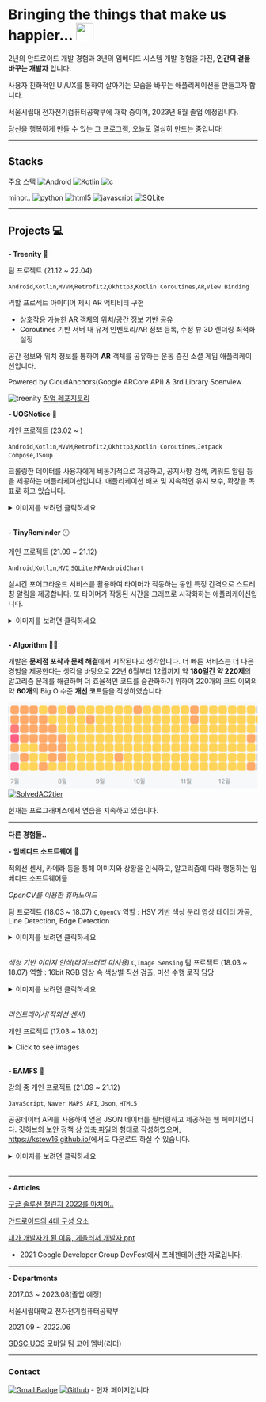 
# Bringing the things that make us happier... <img src="https://thumbs.gfycat.com/HiddenSickClingfish-size_restricted.gif" width="35px" height="35x">

2년의 안드로이드 개발 경험과 3년의 임베디드 시스템 개발 경험을 가진, **인간의 곁을 바꾸는 개발자** 입니다.

사용자 친화적인 UI/UX를 통하여 살아가는 모습을 바꾸는 애플리케이션을 만들고자 합니다.

서울시립대 전자전기컴퓨터공학부에 재학 중이며, 2023년 8월 졸업 예정입니다.

당신을 행복하게 만들 수 있는 그 프로그램, 오늘도 열심히 만드는 중입니다!

***

## Stacks

주요 스택
![Android](https://img.shields.io/badge/Android-3DDC84?flat&logo=android&logoColor=white)
![Kotlin](https://img.shields.io/badge/Kotlin-7F52FF?flat&logo=kotlin&logoColor=white)
![c](https://img.shields.io/badge/C-A8B9CC?flat&logo=C&logoColor=white)

minor..
![python](https://img.shields.io/badge/Python-3776AB?flat&logo=python&logoColor=white)
![html5](https://img.shields.io/badge/Html5-E34F26?flat&logo=html5&logoColor=white)
![javascript](https://img.shields.io/badge/Javavscript-F7DF1E?flat&logo=javascript&logoColor=white)
![SQLite](https://img.shields.io/badge/SQLite-003B57?flat&logo=sqLite&logoColor=white)

***

## Projects 💻

**- Treenity** 🌲

팀 프로젝트 (21.12 ~ 22.04)

`Android`,`Kotlin`,`MVVM`,`Retrofit2`,`Okhttp3`,`Kotlin Coroutines`,`AR`,`View Binding`

역할
 프로젝트 아이디어 제시
 AR 액티비티 구현

- 상호작용 가능한 AR 객체의 위치/공간 정보 기반 공유
- Coroutines 기반 서버 내 유저 인벤토리/AR 정보 등록, 수정 뷰
3D 렌더링 최적화 설정

공간 정보와 위치 정보를 통하여 **AR** 객체를 공유하는 운동 증진 소셜 게임 애플리케이션입니다.

Powered by
CloudAnchors(Google ARCore API) & 3rd Library Scenview

![treenity](/images/combined_treenity_op1.gif)
[작업 레포지토리](https://github.com/Setana-GDSCUOS/treenity-android)

**- UOSNotice** 📢

개인 프로젝트 (23.02 ~ )

`Android`,`Kotlin`,`MVVM`,`Retrofit2`,`Okhttp3`,`Kotlin Coroutines`,`Jetpack Compose`,`JSoup`

크롤링한 데이터를 사용자에게 비동기적으로 제공하고, 공지사항 검색, 키워드 알림 등을 제공하는 애플리케이션입니다.
애플리케이션 배포 및 지속적인 유지 보수, 확장을 목표로 하고 있습니다.

<details>
<summary>이미지를 보려면 클릭하세요</summary>

![uosnotice](/images/uosnotice.jpg){: width="192" height="135"}
[레포지토리](https://github.com/kstew16/UOSNotice)

</details>&nbsp;

**- TinyReminder** 🕛

개인 프로젝트 (21.09 ~ 21.12)

`Android`,`Kotlin`,`MVC`,`SQLite`,`MPAndroidChart`

실시간 포어그라운드 서비스를 활용하여 타이머가 작동하는 동안 특정 간격으로 스트레칭 알림을 제공합니다. 또 타이머가 작동된 시간을 그래프로 시각화하는 애플리케이션입니다.
<details>
<summary>이미지를 보려면 클릭하세요</summary>

![tinyreminder](/images/tiny_reminder.png)
[레포지토리](https://github.com/kstew16/tinyreminder_kot)

</details>&nbsp;

**- Algorithm** 👨‍💻&nbsp;

개발은 **문제점 포착과 문제 해결**에서 시작된다고 생각합니다.
더 빠른 서비스는 더 나은 경험을 제공한다는 생각을 바탕으로 22년 6월부터 12월까지 약 **180일간 약 220제**의 알고리즘 문제를 해결하며 더 효율적인 코드를 습관화하기 위하여 220개의 코드 이외의 약 **60개**의 Big O 수준 **개선 코드**들을 작성하였습니다.

![solved](/images/algorithm.png)
[![SolvedAC2tier](http://mazassumnida.wtf/api/v2/generate_badge?boj=yeonunu)](https://solved.ac/yeonunu)

현재는 프로그래머스에서 연습을 지속하고 있습니다.

***

**다른 경험들..**

**- 임베디드 소프트웨어** 🦾

적외선 센서, 카메라 등을 통해 이미지와 상황을 인식하고, 알고리즘에 따라 행동하는 임베디드 소프트웨어들

*OpenCV를 이용한 휴머노이드*

팀 프로젝트 (18.03 ~ 18.07)
`C`,`OpenCV`
역할 : HSV 기반 색상 분리 영상 데이터 가공, Line Detection, Edge Detection

<details>
<summary>이미지를 보려면 클릭하세요</summary>

![humanoid](/images/humanoid.gif)
</details>&nbsp;

*색상 기반 이미지 인식(라이브러리 미사용)*
`C`,`Image Sensing`
팀 프로젝트 (18.03 ~ 18.07)
역할 : 16bit RGB 영상 속 색상별 직선 검출, 미션 수행 로직 담당

<details>
<summary>이미지를 보려면 클릭하세요</summary>

![humanoid2](/images/humanoid2.gif)

[레포지토리](https://github.com/Minchan0504/Seebot_Run)

</details>&nbsp;

*라인트레이서(적외선 센서)*

개인 프로젝트 (17.03 ~ 18.02)
<details>
<summary>Click to see images</summary>

![linetracer](/images/linetracer.gif)
</details>&nbsp;

**- EAMFS** 🔔

강의 중 개인 프로젝트 (21.09 ~ 21.12)

`JavaScript`, `Naver MAPS API`, `Json`, `HTML5`

공공데이터 API를 사용하여 얻은 JSON 데이터를 필터링하고 제공하는 웹 페이지입니다. 깃허브의 보안 정책 상 [압축 파일]("https://kstew16.github.io/EAMFS/EAMFS.zip")의 형태로 작성하였으며, <https://kstew16.github.io/>에서도 다운로드 하실 수 있습니다.

<details>
<summary>이미지를 보려면 클릭하세요</summary>

![eamfs](/images/eamfs.png)

</details>&nbsp;

***

**- Articles**

[구글 솔루션 챌린지 2022를 마치며..](https://gdsc-university-of-seoul.github.io/mobile-gsc2022-ar/)

[안드로이드의 4대 구성 요소](https://gdsc-university-of-seoul.github.io/mobile-four-major-components-of-AOS/)

[내가 개발자가 된 이유, 게을러서 개발자 ppt](/ppt/lazy_developer.pptx)

- 2021 Google Developer Group DevFest에서 프레젠테이션한 자료입니다.

***
**- Departments**

2017.03 ~ 2023.08(졸업 예정)

서울시립대학교 전자전기컴퓨터공학부

2021.09 ~ 2022.06

[GDSC UOS](https://gdsc-university-of-seoul.github.io/) 모바일 팀 코어 멤버(리더)

***

### Contact

[![Gmail Badge](https://img.shields.io/badge/Gmail-D14836?style=flat&logo=Gmail&logoColor=white)](mailto:kstew9916@gmail.com)
[![Github](https://img.shields.io/badge/GitHub-100000?style=flat&logo=github&logoColor=white)](https://github.com/kstew16) - 현재 페이지입니다.
